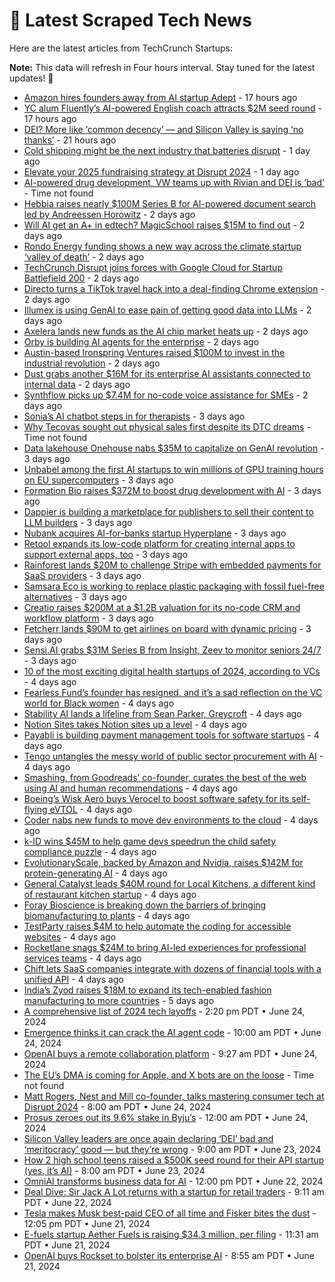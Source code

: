 
# 📰 Latest Scraped Tech News

Here are the latest articles from TechCrunch Startups:

**Note:** This data will refresh in Four hours interval. Stay tuned for the latest updates! 🔄
- [Amazon hires founders away from AI startup Adept](https://techcrunch.com/2024/06/28/amazon-hires-founders-away-from-ai-startup-adept/) - 17 hours ago
- [YC alum Fluently’s AI-powered English coach attracts $2M seed round](https://techcrunch.com/2024/06/28/yc-alum-fluentlys-ai-powered-english-coach-attracts-2m-seed-round/) - 17 hours ago
- [DEI? More like ‘common decency’ — and Silicon Valley is saying ‘no thanks’](https://techcrunch.com/2024/06/28/dei-more-like-common-decency-and-silicon-valley-is-saying-no-thanks/) - 21 hours ago
- [Cold shipping might be the next industry that batteries disrupt](https://techcrunch.com/2024/06/28/cold-shipping-might-be-the-next-industry-that-batteries-disrupt/) - 1 day ago
- [Elevate your 2025 fundraising strategy at Disrupt 2024](https://techcrunch.com/2024/06/28/elevate-your-2025-fundraising-strategy-at-disrupt-2024/) - 1 day ago
- [AI-powered drug development, VW teams up with Rivian and DEI is ‘bad’](https://techcrunch.com/podcast/ai-powered-drug-development-vw-teams-up-with-rivian-and-dei-is-bad/) - Time not found
- [Hebbia raises nearly $100M Series B for AI-powered document search led by Andreessen Horowitz](https://techcrunch.com/2024/06/27/hebbia-raises-nearly-100m-seriesb-for-ai-powered-document-search-led-by-andreessen-horowitz/) - 2 days ago
- [Will AI get an A+ in edtech? MagicSchool raises $15M to find out](https://techcrunch.com/2024/06/27/magicschool-thinks-ai-in-the-classroom-is-inevitable-so-its-aiming-to-help-teachers-and-students-use-it-properly/) - 2 days ago
- [Rondo Energy funding shows a new way across the climate startup ‘valley of death’](https://techcrunch.com/2024/06/27/rondo-energy-funding-shows-a-new-way-across-the-climate-startup-valley-of-death/) - 2 days ago
- [TechCrunch Disrupt joins forces with Google Cloud for Startup Battlefield 200](https://techcrunch.com/2024/06/27/techcrunch-disrupt-joins-forces-with-google-cloud-forstartup-battlefield-200/) - 2 days ago
- [Directo turns a TikTok travel hack into a deal-finding Chrome extension](https://techcrunch.com/2024/06/27/directo-turns-a-tiktok-travel-hack-into-a-deal-finding-chrome-extension/) - 2 days ago
- [Illumex is using GenAI to ease pain of getting good data into LLMs](https://techcrunch.com/2024/06/27/illumex-is-using-genai-to-ease-pain-of-getting-good-data-into-llms/) - 2 days ago
- [Axelera lands new funds as the AI chip market heats up](https://techcrunch.com/2024/06/27/axelera-lands-new-funds-as-the-ai-chip-market-heats-up/) - 2 days ago
- [Orby is building AI agents for the enterprise](https://techcrunch.com/2024/06/27/orby-is-building-ai-agents-for-the-enterprise/) - 2 days ago
- [Austin-based Ironspring Ventures raised $100M to invest in the industrial revolution](https://techcrunch.com/2024/06/27/austin-based-ironspring-ventures-raised-100m-to-invest-in-industrial-revolution/) - 2 days ago
- [Dust grabs another $16M for its enterprise AI assistants connected to internal data](https://techcrunch.com/2024/06/27/dust-grabs-another-16-million-for-its-enterprise-ai-assistants-connected-to-internal-data/) - 2 days ago
- [Synthflow picks up $7.4M for no-code voice assistance for SMEs](https://techcrunch.com/2024/06/26/synthflow-picks-up-7-4m-for-no-code-voice-assistance-for-smes/) - 2 days ago
- [Sonia’s AI chatbot steps in for therapists](https://techcrunch.com/2024/06/26/sonias-ai-chatbot-steps-in-for-therapists/) - 3 days ago
- [Why Tecovas sought out physical sales first despite its DTC dreams](https://techcrunch.com/podcast/why-tecovas-sought-out-physical-sales-first-despite-its-dtc-dreams/) - Time not found
- [Data lakehouse Onehouse nabs $35M to capitalize on GenAI revolution](https://techcrunch.com/2024/06/26/data-lakehouse-onehouse-nabs-35m-to-capitalize-on-genai-revolution/) - 3 days ago
- [Unbabel among the first AI startups to win millions of GPU training hours on EU supercomputers](https://techcrunch.com/2024/06/26/unbabel-among-first-ai-startups-to-win-millions-of-gpu-training-hours-on-eu-supercomputers/) - 3 days ago
- [Formation Bio raises $372M to boost drug development with AI](https://techcrunch.com/2024/06/26/formation-bio-raises-372m-to-boost-drug-development-with-ai/) - 3 days ago
- [Dappier is building a marketplace for publishers to sell their content to LLM builders](https://techcrunch.com/2024/06/26/dappier-is-building-a-marketplace-for-publishers-to-sell-their-content-to-llm-builders/) - 3 days ago
- [Nubank acquires AI-for-banks startup Hyperplane](https://techcrunch.com/2024/06/26/nubank-acquires-ai-for-banks-startup-hyperplane/) - 3 days ago
- [Retool expands its low-code platform for creating internal apps to support external apps, too](https://techcrunch.com/2024/06/26/retool-expands-its-low-code-platform-for-creating-internal-apps-to-support-external-apps-too/) - 3 days ago
- [Rainforest lands $20M to challenge Stripe with embedded payments for SaaS providers](https://techcrunch.com/2024/06/26/rainforest-lands-20m-to-challenge-stripe-with-embedded-payments-for-saas-providers/) - 3 days ago
- [Samsara Eco is working to replace plastic packaging with fossil fuel-free alternatives](https://techcrunch.com/2024/06/26/temasek-main-sequence-back-enzymatic-recycling-tech-startup-samsara-eco-in-65m/) - 3 days ago
- [Creatio raises $200M at a $1.2B valuation for its no-code CRM and workflow platform](https://techcrunch.com/2024/06/26/creatio-raises-200m-at-a-1-2b-valuation-for-its-no-code-crm-and-workflow-platform/) - 3 days ago
- [Fetcherr lands $90M to get airlines on board with dynamic pricing](https://techcrunch.com/2024/06/26/fetcherr-lands-90m-to-get-airlines-on-board-with-dynamic-pricing/) - 3 days ago
- [Sensi.AI grabs $31M Series B from Insight, Zeev to monitor seniors 24/7](https://techcrunch.com/2024/06/26/sensi-ai-grabs-31m-series-b-from-insight-zeev-to-monitor-seniors-24-7/) - 3 days ago
- [10 of the most exciting digital health startups of 2024, according to VCs](https://techcrunch.com/2024/06/25/10-of-the-most-exciting-digital-health-startups-of-2024-according-to-vcs/) - 4 days ago
- [Fearless Fund’s founder has resigned, and it’s a sad reflection on the VC world for Black women](https://techcrunch.com/2024/06/25/fearless-fund-founder-resigned-vc-venture-capital-startups-black-women/) - 4 days ago
- [Stability AI lands a lifeline from Sean Parker, Greycroft](https://techcrunch.com/2024/06/25/stability-ai-lands-a-lifeline-from-sean-parker-greycroft/) - 4 days ago
- [Notion Sites takes Notion sites up a level](https://techcrunch.com/2024/06/25/notion-sites/) - 4 days ago
- [Payabli is building payment management tools for software startups](https://techcrunch.com/2024/06/25/payabli-is-building-payment-management-tools-for-software-startups/) - 4 days ago
- [Tengo untangles the messy world of public sector procurement with AI](https://techcrunch.com/2024/06/25/tengo-untangles-the-messy-world-of-public-sector-procurement-with-ai/) - 4 days ago
- [Smashing, from Goodreads’ co-founder, curates the best of the web using AI and human recommendations](https://techcrunch.com/2024/06/25/smashing-from-goodreads-co-founder-curates-the-best-of-the-web-using-ai-and-human-recommendations/) - 4 days ago
- [Boeing’s Wisk Aero buys Verocel to boost software safety for its self-flying eVTOL](https://techcrunch.com/2024/06/25/boeings-wisk-aero-buys-verocel-to-boost-software-safety-for-self-flying-evtol/) - 4 days ago
- [Coder nabs new funds to move dev environments to the cloud](https://techcrunch.com/2024/06/25/coder-nabs-new-funds-to-move-dev-environments-to-the-cloud/) - 4 days ago
- [k-ID wins $45M to help game devs speedrun the child safety compliance puzzle](https://techcrunch.com/2024/06/25/a16z-k-id-game-developers-child-safety-regulations/) - 4 days ago
- [EvolutionaryScale, backed by Amazon and Nvidia, raises $142M for protein-generating AI](https://techcrunch.com/2024/06/25/evolutionaryscale-backed-by-amazon-and-nvidia-raises-142m-for-protein-generating-ai/) - 4 days ago
- [General Catalyst leads $40M round for Local Kitchens, a different kind of restaurant kitchen startup](https://techcrunch.com/2024/06/25/local-kitchens-general-catalyst-40m/) - 4 days ago
- [Foray Bioscience is breaking down the barriers of bringing biomanufacturing to plants](https://techcrunch.com/2024/06/25/foray-bioscience-is-breaking-down-the-barriers-of-bringing-biomanufacturing-to-plants/) - 4 days ago
- [TestParty raises $4M to help automate the coding for accessible websites](https://techcrunch.com/2024/06/25/testparty-raises-4-million-to-help-create-inclusive-websites/) - 4 days ago
- [Rocketlane snags $24M to bring AI-led experiences for professional services teams](https://techcrunch.com/2024/06/25/rocketlane-snags-24m-to-bring-ai-led-experiences-for-professional-services-teams/) - 4 days ago
- [Chift lets SaaS companies integrate with dozens of financial tools with a unified API](https://techcrunch.com/2024/06/25/chift-lets-saas-companies-integrate-with-dozens-of-financial-tools-with-a-unified-api/) - 4 days ago
- [India’s Zyod raises $18M to expand its tech-enabled fashion manufacturing to more countries](https://techcrunch.com/2024/06/24/indias-zyod-raises-18m-to-expand-its-tech-enabled-fashion-manufacturing-to-more-countries/) - 5 days ago
- [A comprehensive list of 2024 tech layoffs](https://techcrunch.com/2024/06/24/tech-layoffs-2024-list/) - 2:20 pm PDT • June 24, 2024
- [Emergence thinks it can crack the AI agent code](https://techcrunch.com/2024/06/24/emergence-thinks-it-can-crack-the-ai-agent-code/) - 10:00 am PDT • June 24, 2024
- [OpenAI buys a remote collaboration platform](https://techcrunch.com/2024/06/24/openai-buys-a-remote-collaboration-platform/) - 9:27 am PDT • June 24, 2024
- [The EU’s DMA is coming for Apple, and X bots are on the loose](https://techcrunch.com/podcast/the-eus-dma-is-coming-for-apple-and-x-bots-are-on-the-loose/) - Time not found
- [Matt Rogers, Nest and Mill co-founder, talks mastering consumer tech at Disrupt 2024](https://techcrunch.com/2024/06/24/matt-rogers-nest-and-mill-co-founder-talks-mastering-consumer-tech-at-disrupt-2024/) - 8:00 am PDT • June 24, 2024
- [Prosus zeroes out its 9.6% stake in Byju’s](https://techcrunch.com/2024/06/24/prosus-zeroes-out-9-6-byjus-stake/) - 12:00 am PDT • June 24, 2024
- [Silicon Valley leaders are once again declaring ‘DEI’ bad and ‘meritocracy’ good — but they’re wrong](https://techcrunch.com/2024/06/23/silicon-valley-leaders-are-once-again-declaring-dei-bad-and-meritocracy-good-but-theyre-wrong/) - 9:00 am PDT • June 23, 2024
- [How 2 high school teens raised a $500K seed round for their API startup (yes, it’s AI)](https://techcrunch.com/2024/06/23/how-2-high-school-teens-raised-500000-dollars-seed-round-apigen-ai-startup/) - 8:00 am PDT • June 23, 2024
- [OmniAI transforms business data for AI](https://techcrunch.com/2024/06/22/omniai-transforms-business-data-for-ai/) - 12:00 pm PDT • June 22, 2024
- [Deal Dive: Sir Jack A Lot returns with a startup for retail traders](https://techcrunch.com/2024/06/22/deal-dive-sir-jack-a-lot-returns-with-a-startup-for-retail-traders/) - 9:11 am PDT • June 22, 2024
- [Tesla makes Musk best-paid CEO of all time and Fisker bites the dust](https://techcrunch.com/2024/06/21/tesla-makes-musk-best-paid-ceo-of-all-time-and-fisker-bites-the-dust/) - 12:05 pm PDT • June 21, 2024
- [E-fuels startup Aether Fuels is raising $34.3 million, per filing](https://techcrunch.com/2024/06/21/e-fuels-startup-aether-fuels-is-raising-34-3-million-per-filing/) - 11:31 am PDT • June 21, 2024
- [OpenAI buys Rockset to bolster its enterprise AI](https://techcrunch.com/2024/06/21/openai-buys-rockset-to-bolster-its-enterprise-ai/) - 8:55 am PDT • June 21, 2024